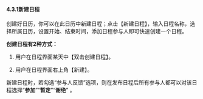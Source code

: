 #### 4.3.1新建日程

创建好日历，你可以在此日历中新建日程；点击【新建日程】，输入日程名称，选择所属日历，设置开始、结束时间，添加日程参与人即可快速创建一个日程。

**创建日程有2种方式：**

1) 用户在日程界面某天中【双击创建日程】。

2) 用户在日程界面右上角【新建】。

新建日程时，若勾选“参与人反馈”选项，则在发布日程后所有参与人都可以对该日程选择“**参加**”“**暂定**”“**谢绝**” 。
